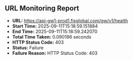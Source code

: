 ## URL Monitoring Report

- **URL:** https://api-gw1-prod1.fisglobal.com/gw/v1/health
- **Start Time:** 2025-09-11T15:18:59.151884
- **End Time:** 2025-09-11T15:18:59.242070
- **Total Time Taken:** 0.090186 seconds
- **HTTP Status Code:** 403
- **Status:** Failure
- **Failure Reason:** HTTP Status Code: 403
